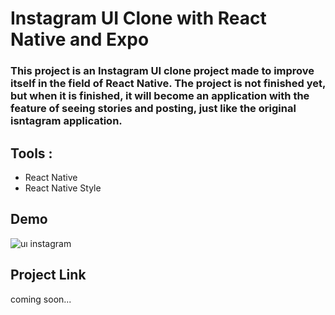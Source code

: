 # Instagram UI Clone with React Native and Expo
### This project is an Instagram UI clone project made to improve itself in the field of React Native. The project is not finished yet, but when it is finished, it will become an application with the feature of seeing stories and posting, just like the original isntagram application.
## Tools :
- React Native
- React Native Style

## Demo
![uı instagram](https://user-images.githubusercontent.com/106542921/220308020-bba1db3c-d731-45ad-9d6b-e57f6c397471.png)
## Project Link
coming soon...
